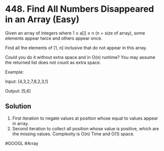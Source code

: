 # 448. Find All Numbers Disappeared in an Array (Easy)

Given an array of integers where 1 ≤ a[i] ≤ n (n = size of array), some elements appear twice and others appear once.

Find all the elements of [1, n] inclusive that do not appear in this array.

Could you do it without extra space and in O(n) runtime? You may assume the returned list does not count as extra space.

Example:

Input:
[4,3,2,7,8,2,3,1]

Output:
[5,6]

## Solution
1. First iteration to negate values at position whose equal to values appear in array. 
2. Second iteration to collect all position whose value is positive, which are the missing values. Complexity is O(n) Time and O(1) space.

#GOOGL
#Array
